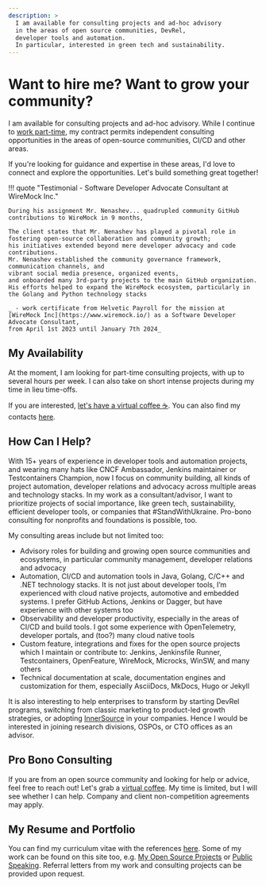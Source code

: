 ```yaml
---
description: >
  I am available for consulting projects and ad-hoc advisory
  in the areas of open source communities, DevRel,
  developer tools and automation.
  In particular, interested in green tech and sustainability. 
---
```


# Want to hire me? Want to grow your community?

I am available for consulting projects and ad-hoc advisory.
While I continue to [work part-time](../work/README.md),
my contract permits independent consulting opportunities
in the areas of open-source communities, CI/CD and other areas.

If you're looking for guidance and expertise in these areas, I'd love to connect and explore the opportunities. Let's build something great together!

!!! quote "Testimonial - Software Developer Advocate Consultant at WireMock Inc."

    During his assignment Mr. Nenashev... quadrupled community GitHub contributions to WireMock in 9 months,
  
    The client states that Mr. Nenashev has played a pivotal role in fostering open-source collaboration and community growth;
    his initiatives extended beyond mere developer advocacy and code contributions.
    Mr. Nenashev established the community governance framework, communication channels, and
    vibrant social media presence, organized events,
    and onboarded many 3rd-party projects to the main GitHub organization.
    His efforts helped to expand the WireMock ecosystem, particularly in the Golang and Python technology stacks
    
    _ - work certificate from Helvetic Payroll for the mission at [WireMock Inc](https://www.wiremock.io/) as a Software Developer Advocate Consultant,
    from April 1st 2023 until January 7th 2024_

## My Availability

At the moment, I am looking for part-time consulting projects,
with up to several hours per week.
I can also take on short intense projects during my time in lieu time-offs.

If you are interested,
[let's have a virtual coffee ☕](https://calendly.com/onenashev/virtual-coffee).
You can also find my contacts [here](../contacts.md).

## How Can I Help?

With 15+ years of experience in developer tools and automation projects, and wearing many hats like CNCF Ambassador, Jenkins maintainer or Testcontainers Champion, now I focus on community building, all kinds of project automation, developer relations and advocacy across multiple areas and technology stacks. In my work as a consultant/advisor, I want to prioritize projects of social importance, like green tech, sustainability, efficient developer tools, or companies that #StandWithUkraine. Pro-bono consulting for nonprofits and foundations is possible, too.

My consulting areas include but not limited too:

- Advisory roles for building and growing open source communities and ecosystems, in particular community management, developer relations and advocacy
- Automation, CI/CD and automation tools in Java, Golang, C/C++ and .NET technology stacks. It is not just about developer tools, I’m experienced with cloud native projects, automotive and embedded systems. I prefer GitHub Actions, Jenkins or Dagger, but have experience with other systems too
- Observability and developer productivity, especially in the areas of CI/CD and build tools.  I got some experience with OpenTelemetry, developer portals, and (too?) many cloud native tools
- Custom feature, integrations and fixes for the open source projects which I maintain or contribute to: Jenkins, Jenkinsfile Runner, Testcontainers, OpenFeature, WireMock, Microcks, WinSW, and many others
- Technical documentation at scale, documentation engines and customization for them, especially AsciiDocs, MkDocs, Hugo or Jekyll

It is also interesting to help enterprises to transform by
starting DevRel programs,
switching from classic marketing to product-led growth strategies,
or adopting [InnerSource](https://en.wikipedia.org/wiki/Inner_source) in your companies.
Hence I would be interested in joining
research divisions, OSPOs, or CTO offices as an advisor.

## Pro Bono Consulting

If you are from an open source community and looking for help or advice,
feel free to reach out!
Let's grab a [virtual coffee](https://calendly.com/onenashev/virtual-coffee).
My time is limited, but I will see whether I can help.
Company and client non-competition agreements may apply.

## My Resume and Portfolio

You can find my curriculum vitae with the references [here](../work/cv.md).
Some of my work can be found on this site too,
e.g. [My Open Source Projects](../open-source/projects/README.md) or [Public Speaking](../speaking/README.md).
Referral letters from my work and consulting projects can be provided upon request.
